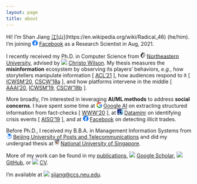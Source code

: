 ```yaml
---
layout: page
title: about
---
```


Hi! I’m Shan Jiang [江](https://en.wikipedia.org/wiki/Ji%C4%81ng_(surname_%E6%B1%9F))[山](https://en.wikipedia.org/wiki/Radical_46) (he/him). I’m joining <img src="images/logos/facebook.svg" width="15"> [Facebook](https://engineering.fb.com) as a Research Scientist in Aug, 2021.

I recently received my Ph.D. in Computer Science from <img src="images/logos/northeastern.png" width="13"> [Northeastern University](https://www.northeastern.edu), advised by <img src="../images/icons/like.svg" width="15"> [Christo Wilson](https://cbw.sh). My thesis measures the **misinformation** ecosystem by observing its players’ behaviors, *e.g.*, how storytellers manipulate information \[ [ACL’21](publications/acl21_paper.pdf) \], how audiences respond to it \[ [ICWSM’20](publications/icwsm20_paper.pdf), [CSCW’18a](publications/cscw18a_paper.pdf) \], and how platforms intervene in the middle \[ [AAAI’20](publications/aaai20_paper.pdf), [ICWSM’19](publications/icwsm19_paper.pdf), [CSCW’18b](publications/cscw18b_paper.pdf) \].

More broadly, I’m interested in leveraging **AI/ML methods** to address **social concerns**. I have spent some time at <img src="images/logos/google.svg" width="15"> [Google AI](https://ai.google) on extracting structured information from fact-checks \[ [WWW’20](publications/www20_paper.pdf) \], at <img src="images/logos/dataminr.png" width="15"> [Dataminr](https://www.dataminr.com) on identifying crisis events \[ [AISG’19](publications/aisg19_paper.pdf) \], and at <img src="images/logos/facebook.svg" width="15"> [Facebook](https://engineering.fb.com) on detecting illicit trades.

Before Ph.D., I received my B.B.A. in Management Information Systems from <img src="images/logos/bupt.png" width="15"> [Beijing University of Posts and Telecommunications](https://english.bupt.edu.cn) and did my undergrad thesis at <img src="images/logos/nus.svg" width="12"> [National University of Singapore](http://www.nus.edu.sg).

More of my work can be found in my [publications](publications), <img src="../images/logos/google_scholar.svg" width="15"> [Google Scholar](https://scholar.google.com/citations?user=0LITOxAAAAAJ), <img src="../images/logos/github.svg" width="15"> [GitHub](https://github.com/printfoo), or <img src="../images/icons/cv.svg" width="15"> [CV](shanjiang-cv.pdf).

I’m available at <img src="../images/icons/email.svg" width="15"> [sjiang@ccs.neu.edu](mailto:sjiang@ccs.neu.edu).
